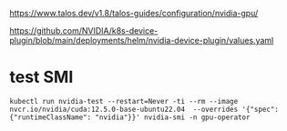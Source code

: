 https://www.talos.dev/v1.8/talos-guides/configuration/nvidia-gpu/

https://github.com/NVIDIA/k8s-device-plugin/blob/main/deployments/helm/nvidia-device-plugin/values.yaml

# test SMI
```
kubectl run nvidia-test --restart=Never -ti --rm --image nvcr.io/nvidia/cuda:12.5.0-base-ubuntu22.04  --overrides '{"spec": {"runtimeClassName": "nvidia"}}' nvidia-smi -n gpu-operator
```